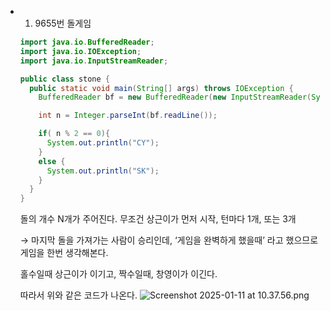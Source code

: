 - 1. 9655번 돌게임
    
    ```java
    import java.io.BufferedReader;
    import java.io.IOException;
    import java.io.InputStreamReader;
    
    public class stone {
      public static void main(String[] args) throws IOException {
        BufferedReader bf = new BufferedReader(new InputStreamReader(System.in));
    
        int n = Integer.parseInt(bf.readLine());
    
        if( n % 2 == 0){
          System.out.println("CY");
        }
        else {
          System.out.println("SK");
        }
      }
    }
    ```
    
    돌의 개수 N개가 주어진다. 무조건 상근이가 먼저 시작, 턴마다 1개, 또는 3개
    
    → 마지막 돌을 가져가는 사람이 승리인데, ‘게임을 완벽하게 했을때’ 라고 했으므로 게임을 한번 생각해본다.
    
    홀수일때 상근이가 이기고, 짝수일때, 창영이가 이긴다.
    
    따라서 위와 같은 코드가 나온다.
![Screenshot 2025-01-11 at 10.37.56.png](https://prod-files-secure.s3.us-west-2.amazonaws.com/29b9797b-6497-4979-b5d6-f0ae6e145a0c/de0ead62-ac29-4746-8d2c-83f9ade4d9de/Screenshot_2025-01-11_at_10.37.56.png)
